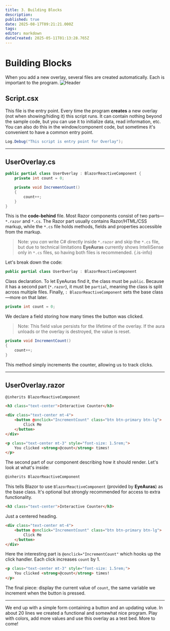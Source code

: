 ```yaml
---
title: 3. Building Blocks
description:
published: true
date: 2025-08-17T09:21:21.000Z
tags:
editor: markdown
dateCreated: 2025-05-11T01:13:28.765Z
---
```


# Building Blocks
When you add a new overlay, several files are created automatically. Each is important to the program.
![Header](https://s3.eyeauras.net/media/2025/05/NVIDIA_Overlay_uPjkmxmv2r.png)

## Script.csx
This file is the entry point. Every time the program **creates** a new overlay (not when showing/hiding it) this script runs.
It can contain nothing beyond the sample code, but you can use it to initialize data, read information, etc. You can also do this in the window/component code, but sometimes it's convenient to have a common entry point.
```csharp
Log.Debug("This script is entry point for Overlay");
```

---

## UserOverlay.cs
```csharp
public partial class UserOverlay : BlazorReactiveComponent {
    private int count = 0;

    private void IncrementCount()
    {
        count++;
    }
}
```
This is the **code-behind** file. Most Razor components consist of two parts—`*.razor` and `*.cs`. The Razor part usually contains Razor/HTML/CSS markup, while the `*.cs` file holds methods, fields and properties accessible from the markup.
> Note: you *can* write C# directly inside `*.razor` and skip the `*.cs` file, but due to technical limitations **EyeAuras** currently shows IntelliSense only in `*.cs` files, so having both files is recommended.
{.is-info}

Let's break down the code:
```csharp
public partial class UserOverlay : BlazorReactiveComponent
```
Class declaration. To let EyeAuras find it, the class must be `public`. Because it has a second part (`*.razor`), it must be `partial`, meaning the class is split across multiple files. Finally, `: BlazorReactiveComponent` sets the base class—more on that later.

```csharp
private int count = 0;
```
We declare a field storing how many times the button was clicked.
> Note: This field value persists for the lifetime of the overlay. If the aura unloads or the overlay is destroyed, the value is reset.

```csharp
private void IncrementCount()
{
    count++;
}
```
This method simply increments the counter, allowing us to track clicks.

---

## UserOverlay.razor
```html
@inherits BlazorReactiveComponent

<h3 class="text-center">Interactive Counter</h3>

<div class="text-center mt-4">
    <button @onclick="IncrementCount" class="btn btn-primary btn-lg">
        Click Me
    </button>
</div>

<p class="text-center mt-3" style="font-size: 1.5rem;">
    You clicked <strong>@count</strong> times!
</p>
```
The second part of our component describing how it should render. Let's look at what's inside:
```html
@inherits BlazorReactiveComponent
```
This tells Blazor to use `BlazorReactiveComponent` (provided by **EyeAuras**) as the base class. It's optional but strongly recommended for access to extra functionality.

```html
<h3 class="text-center">Interactive Counter</h3>
```
Just a centered heading.

```html
<div class="text-center mt-4">
    <button @onclick="IncrementCount" class="btn btn-primary btn-lg">
        Click Me
    </button>
</div>
```
Here the interesting part is `@onclick="IncrementCount"` which hooks up the click handler. Each click increases `count` by 1.

```html
<p class="text-center mt-3" style="font-size: 1.5rem;">
    You clicked <strong>@count</strong> times!
</p>
```
The final piece: display the current value of `count`, the same variable we increment when the button is pressed.

---

We end up with a simple form containing a button and an updating value. In about 20 lines we created a functional and somewhat nice program. Play with colors, add more values and use this overlay as a test bed. More to come!
